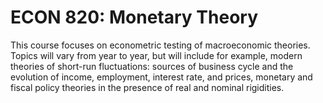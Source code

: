 # ECON 820: Monetary Theory

This course focuses on econometric testing of macroeconomic theories. Topics will vary from year to year, but will include for example, modern theories of short-run fluctuations: sources of business cycle and the evolution of income, employment, interest rate, and prices, monetary and fiscal policy theories in the presence of real and nominal rigidities.